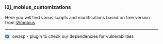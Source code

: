 ### l2j_mobius_customizations

Here you will find varius scripts and modifications based on free version from [l2jmobius](https://l2jmobius.org/)

---

- [x] owasp - plugin to check our dependencies for vulnerabilities
